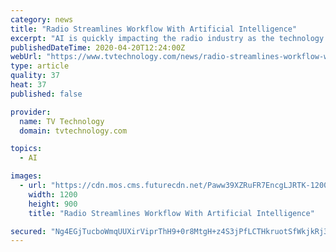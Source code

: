 ```yaml
---
category: news
title: "Radio Streamlines Workflow With Artificial Intelligence"
excerpt: "AI is quickly impacting the radio industry as the technology becomes embedded in a growing array of systems and platforms. Artificial intelligence is quickly impacting the radio industry as the technology becomes embedded in a growing array of systems and platforms. Computers programmed with algorithms are powering radio stations and are at the ..."
publishedDateTime: 2020-04-20T12:24:00Z
webUrl: "https://www.tvtechnology.com/news/radio-streamlines-workflow-with-artificial-intelligence"
type: article
quality: 37
heat: 37
published: false

provider:
  name: TV Technology
  domain: tvtechnology.com

topics:
  - AI

images:
  - url: "https://cdn.mos.cms.futurecdn.net/Paww39XZRuFR7EncgLJRTK-1200-80.jpg"
    width: 1200
    height: 900
    title: "Radio Streamlines Workflow With Artificial Intelligence"

secured: "Ng4EGjTucboWmqUUXirViprThH9+0r8MtgH+z4S3jPfLCTHkruotSfWkjkRj3RvfjGPnhCdAVF2Fyw5+iUTm7XFqBKyYNZs1ZtiYqELz1RQGlDl4EBXJtnEca7SgCgCH2t78ZQcu76LJv4UiigdaDrIIFsph1evZ9qiCgOaMcTDmbBXG6zEbY3GyLmBvGntOuyxFspVHp4S5kMFhvd9TEa0NIz0KuNalJtksTxOoy/pnt1IO4GPTI8c7oVZt4t9KtLZ5Rva7KGBPr8l73WxSRzYB3ajcnx6I9Ob3V/Wa4KBZ2jWHwRR7uvLFQGr45T0ciIzkn3HCrjlalB/b36M02CKJCj7Dzu/Lc/hAa/nhkFi8sAdrZIOzt7khmOhz9inede3nGfJIlLV0BQw4nC+FkgGQy885nCbn2MpgYPcUWmo7UvXfawdPRql7VTMd9WhmNdjto9hp8ctw5srIz4dldxaQdR+nDoajVKIVXhS+nVw=;eA64GSyjtlHNwMUcrEfpIA=="
---
```


